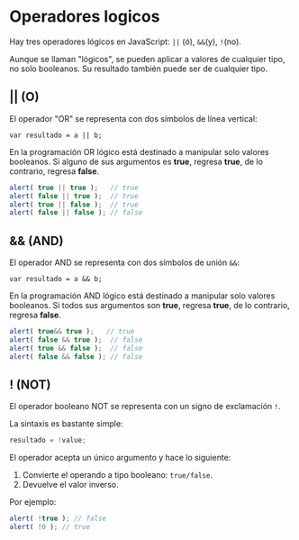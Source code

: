 # Operadores logicos
Hay tres operadores lógicos en JavaScript: `||` (ó), `&&`(y), `!`(no).

Aunque se llaman "lógicos", se pueden aplicar a valores de cualquier tipo, no solo booleanos. Su resultado también puede ser de cualquier tipo.

## || (O)

El operador "OR" se representa con dos símbolos de línea vertical:

    var resultado = a || b;

En la programación OR lógico está destinado a manipular solo valores booleanos. Si alguno de sus argumentos es **true**, regresa **true**, de lo contrario, regresa **false**.

```javascript
alert( true || true );   // true
alert( false || true );  // true
alert( true || false );  // true
alert( false || false ); // false
```
## && (AND)
El operador AND se representa con dos símbolos de unión `&&`:

    var resultado = a && b;

En la programación AND lógico está destinado a manipular solo valores booleanos. Si  todos sus argumentos son **true**, regresa **true**, de lo contrario, regresa **false**.

```javascript
alert( true&& true );   // true
alert( false && true );  // false
alert( true && false );  // false
alert( false && false ); // false
```

## ! (NOT)

El operador booleano NOT se representa con un signo de exclamación `!`.

La sintaxis es bastante simple:

```javascript
resultado = !value;
```

El operador acepta un único argumento y hace lo siguiente:

1.  Convierte el operando a tipo booleano: `true/false`.
2.  Devuelve el valor inverso.

Por ejemplo:

```javascript
alert( !true ); // false
alert( !0 ); // true
```
